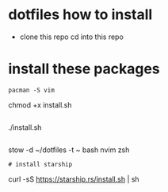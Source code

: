 # dotfiles how to install
- clone this repo cd into this repo
# install these packages
```
pacman -S vim 
```
chmod +x install.sh
```
```
./install.sh
```

```
stow -d ~/dotfiles -t ~ bash nvim zsh
```
# install starship
```
curl -sS https://starship.rs/install.sh | sh
```

